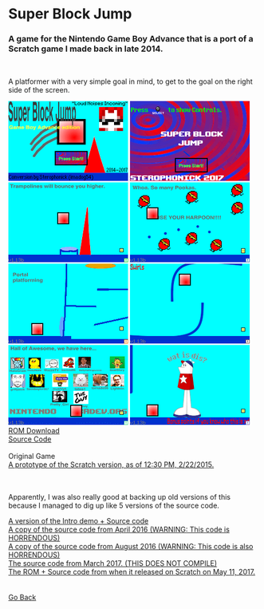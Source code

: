 <html>
<body>
<h1>Super Block Jump</h1>
<h3>A game for the Nintendo Game Boy Advance that is a port of a Scratch game I made back in late 2014.</h3> <br />
<p>A platformer with a very simple goal in mind, to get to the goal on the right side of the screen.</p>
<img src="../images/sbjgba/sbjgba0.png">
<img src="../images/sbjgba/sbjgba1.png">
<img src="../images/sbjgba/sbjgba2.png">
<img src="../images/sbjgba/sbjgba3.png">
<img src="../images/sbjgba/sbjgba4.png">
<img src="../images/sbjgba/sbjgba5.png">
<img src="../images/sbjgba/sbjgba6.png">
<img src="../images/sbjgba/sbjgba7.png">
<a href="../downloads/Super Block Jump - Game Boy Advance Edition.gba">ROM Download</a><br />
<a href="https://github.com/Sterophonick/SuperBlockJumpGBA">Source Code</a><br />
<br />
<a href../downloads/Super Block Jump.sb3">Original Game</a><br />
<a href="../downloads/Super Block Jump (A LONG platforming game).sb2">A prototype of the Scratch version, as of 12:30 PM, 2/22/2015.</a><br />

<br />
<br />
<p>Apparently, I was also really good at backing up old versions of this because I managed to dig up like 5 versions of the source code.</p>
<a href="../downloads/SbjGbaIntro_src.zip">A version of the Intro demo + Source code</a><br />
<a href="../downloads/SbjGbaSourceCode4_2016.zip">A copy of the source code from April 2016 (WARNING: This code is HORRENDOUS)</a><br />
<a href="../downloads/SbjGba2016src.zip">A copy of the source code from August 2016 (WARNING: This code is also HORRENDOUS)</a><br />
<a href="../downloads/SbjGba03_2017_src.zip">The source code from March 2017. (THIS DOES NOT COMPILE)</a><br />
<a href="../downloads/SbjGba2017.zip">The ROM + Source code from when it released on Scratch on May 11, 2017.</a><br />
</body>
<br />
<br />
<a href="../archive">Go Back</a>
</html>